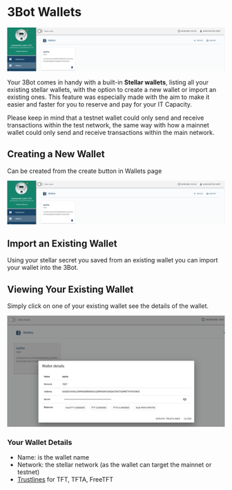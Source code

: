 # 3Bot Wallets

![](./img/3bot_wallet.png)

Your 3Bot comes in handy with a built-in __Stellar wallets__, listing all your existing stellar wallets, with the option to create a new wallet or import an existing ones. This feature was especially made with the aim to make it easier and faster for you to reserve and pay for your IT Capacity. 

Please keep in mind that a testnet wallet could only send and receive transactions within the test network, the same way with how a mainnet wallet could only send and receive transactions within the main network.


## Creating a New Wallet

Can be created from the create button in Wallets page

![wallets](./img/3bot_wallet.png)


## Import an Existing Wallet 

Using your stellar secret you saved from an existing wallet you can import your wallet into the 3Bot.

## Viewing Your Existing Wallet

Simply click on one of your existing wallet see the details of the wallet.

![](./img/3bot_wallet_detail.png)

### Your Wallet Details

- Name: is the wallet name
- Network: the stellar network (as the wallet can target the mainnet or testnet) 
- [Trustlines](https://www.stellar.org/developers/guides/concepts/assets.html) for TFT, TFTA, FreeTFT




